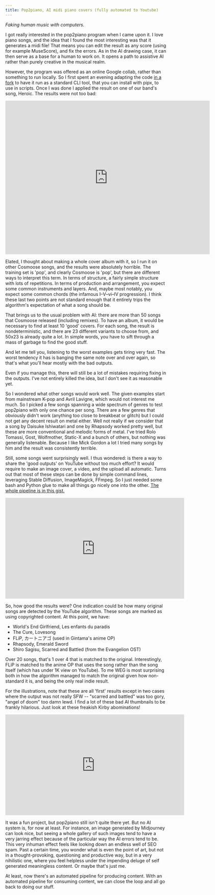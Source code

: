 ```yaml
---
title: Pop2piano, AI midi piano covers (fully automated to Youtube)
---
```


_Faking human music with computers._

I got really interested in the pop2piano program when I came upon it.
I love piano songs, and the idea that I found the most interesting was that it generates a midi file! 
That means you can edit the result as any score (using for example MuseScore), and fix the errors.
As in the AI drawing case, it can then serve as a base for a human to work on.
It opens a path to assistive AI rather than purely creative in the musical realm.

However, the program was offered as an online Google collab, rather than something to run locally.
So I first spent an evening adapting the code [in a fork](https://github.com/sweetcocoa/pop2piano/pull/8) to have it run as a standard CLI tool, that you can install with pipx, to use in scripts.
Once I was done I applied the result on one of our band's song, Heroic.
The results were not too bad:
<iframe
    width="640"
    height="480"
    src="https://www.youtube.com/embed/pBBuyhzh0IY"
    frameborder="0"
    allow="autoplay; encrypted-media"
    allowfullscreen
>
</iframe>

Elated, I thought about making a whole cover album with it, so I run it on other Cosmoose songs, and the results were absolutely horrible.
The training set is 'pop', and clearly Cosmoose is 'pop', but there are different ways to interpret this term.
In terms of structure, a fairly simple structure with lots of repetitions.
In terms of production and arrangement, you expect some common instruments and layers. 
And, maybe most notably, you expect some common chords (the infamous I–V–vi–IV progression).
I think these last two points are not standard enough that it entirely trips the algorithm's expectation of what a song should be.

That brings us to the usual problem with AI: there are more than 50 songs that Cosmoose released (including remixes). To have an album, it would be necessary to find at least 10 'good' covers. For each song, the result is nondeterministic, and there are 23 different variants to choose from, and 50x23 is already quite a lot. 
In simple words, you have to sift through a mass of garbage to find the good stuff.

And let me tell you, listening to the worst examples gets tiring very fast.
The worst tendency it has is banging the same note over and over again, so that's what you'll hear mostly with the bad outputs.

Even if you manage this, there will still be a lot of mistakes requiring fixing in the outputs.
I've not entirely killed the idea, but I don't see it as reasonable yet.

So I wondered what other songs would work well.
The given examples start from mainstream K-pop and Avril Lavigne, which would not interest me much.
So I picked a few songs spanning a wide spectrum of genres to test pop2piano with only one chance per song.
There are a few genres that obviously didn't work (anything too close to breakbeat or glitch) but I could not get any decent result on metal either.
Well not really if we consider that a song by Daisuke Ishiwatari and one by Rhapsody worked pretty well, but these are more conventional and melodic forms of metal.
I've tried Rolo Tomassi, Gost, Wolfmother, Static-X and a bunch of others, but nothing was generally listenable.
Because I like Mick Gordon a lot I tried many songs by him and the result was consistently terrible.

Still, some songs went surprisingly well.
I thus wondered: is there a way to share the 'good outputs' on YouTube without too much effort?
It would require to make an image cover, a video, and the upload all automatic.
Turns out that most of these steps can be done by simple command lines, leveraging Stable Diffusion, ImageMagick, FFmpeg.
So I just needed some bash and Python glue to make all things go nicely one into the other.
[The whole pipeline is in this gist.](https://gist.github.com/Le09/ed2559f2ae0dd58bbbaa55067a2eb5d6)

<iframe width="560" height="315" src="https://www.youtube.com/embed/videoseries?list=PLIHUPblNWY8UCkNsFpHeohZy3VWpv5D4F" title="YouTube video player" frameborder="0" allow="accelerometer; autoplay; clipboard-write; encrypted-media; gyroscope; picture-in-picture; web-share" allowfullscreen></iframe>

So, how good the results were?
One indication could be how many original songs are detected by the YouTube algorithm.
These songs are marked as using copyrighted content.
At this point, we have:
- World's End Girlfriend, Les enfants du paradis
- The Cure, Lovesong
- FLiP, カートニアゴ (used in Gintama's anime OP)
- Rhapsody, Emerald Sword 
- Shiro Sagisu, Scarred and Battled (from the Evangelion OST)

Over 20 songs, that's 1 over 4 that is matched to the original.
Interestingly, FLiP is matched to the anime OP that uses the song rather than the song itself (which has under 1K view on YouTube).
To me WEG is most surprising both in how the algorithm managed to match the original given how non-standard it is, and being the only real indie result.

For the illustrations, note that these are all 'first' results except in two cases where the output was not really SFW -- "scarred and battled" was too gory, "angel of doom" too damn lewd.
I find a lot of these bad AI thumbnails to be frankly hilarious. Just look at these freakish Kirby abominations!
<iframe width="560" height="315" src="https://www.youtube.com/embed/Qj-pS77SZgk" title="YouTube video player" frameborder="0" allow="accelerometer; autoplay; clipboard-write; encrypted-media; gyroscope; picture-in-picture; web-share" allowfullscreen></iframe>

It was a fun project, but pop2piano still isn't quite there yet. But no AI system is, for now at least.
For instance, an image generated by Midjourney can look nice, but seeing a whole gallery of such images tend to have a very jarring effect because of the particular way the AI errors tend to be.
This very inhuman effect feels like looking down an endless well of SEO spam.
Past a certain time, you wonder what is even the point of art, but not in a thought-provoking, questioning and productive way, but in a very nihilistic one, where you feel helpless under the impending deluge of self generated meaningless content.
Or maybe that's just me.

At least, now there's an automated pipeline for producing content. 
With an automated pipeline for consuming content, we can close the loop and all go back to doing our stuff.
